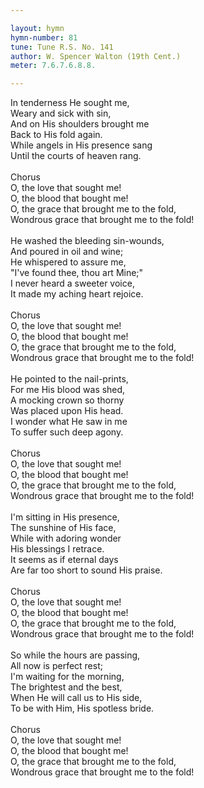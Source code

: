```yaml
---

layout: hymn
hymn-number: 81
tune: Tune R.S. No. 141
author: W. Spencer Walton (19th Cent.)
meter: 7.6.7.6.8.8.

---
```

In tenderness He sought me,<br>Weary and sick with sin,<br>And on His shoulders brought me<br>Back to His fold again.<br>While angels in His presence sang<br>Until the courts of heaven rang.<br><br>Chorus<br>O, the love that sought me!<br>O, the blood that bought me!<br>O, the grace that brought me to the fold,<br>Wondrous grace that brought me to the fold!<br><br>He washed the bleeding sin-wounds,<br>And poured in oil and wine;<br>He whispered to assure me,<br>"I've found thee, thou art Mine;"<br>I never heard a sweeter voice,<br>It made my aching heart rejoice.<br><br>Chorus<br>O, the love that sought me!<br>O, the blood that bought me!<br>O, the grace that brought me to the fold,<br>Wondrous grace that brought me to the fold!<br><br>He pointed to the nail-prints,<br>For me His blood was shed,<br>A mocking crown so thorny <br>Was placed upon His head.<br>I wonder what He saw in me<br>To suffer such deep agony.<br><br>Chorus<br>O, the love that sought me!<br>O, the blood that bought me!<br>O, the grace that brought me to the fold,<br>Wondrous grace that brought me to the fold!<br><br>I'm sitting in His presence,<br>The sunshine of His face,<br>While with adoring wonder<br>His blessings I retrace.<br>It seems as if eternal days<br>Are far too short to sound His praise.<br><br>Chorus<br>O, the love that sought me!<br>O, the blood that bought me!<br>O, the grace that brought me to the fold,<br>Wondrous grace that brought me to the fold!<br><br>So while the hours are passing,<br>All now is perfect rest;<br>I'm waiting for the morning,<br>The brightest and the best,<br>When He will call us to His side,<br>To be with Him, His spotless bride.<br><br>Chorus<br>O, the love that sought me!<br>O, the blood that bought me!<br>O, the grace that brought me to the fold,<br>Wondrous grace that brought me to the fold!<br><br><br>
